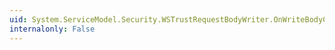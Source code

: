 ```yaml
---
uid: System.ServiceModel.Security.WSTrustRequestBodyWriter.OnWriteBodyContents(System.Xml.XmlDictionaryWriter)
internalonly: False
---
```

